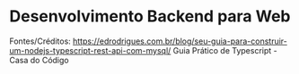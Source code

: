 # Desenvolvimento Backend para Web



Fontes/Créditos:
https://edrodrigues.com.br/blog/seu-guia-para-construir-um-nodejs-typescript-rest-api-com-mysql/
Guia Prático de Typescript - Casa do Código
